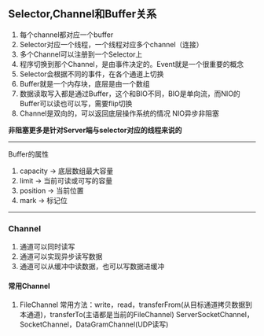 ## Selector,Channel和Buffer关系
1. 每个channel都对应一个buffer
2. Selector对应一个线程，一个线程对应多个channel（连接）
3. 多个Channel可以注册到一个Selector上
4. 程序切换到那个Channel，是由事件决定的。Event就是一个很重要的概念
5. Selector会根据不同的事件，在各个通道上切换
6. Buffer就是一个内存块，底层是由一个数组
7. 数据读取写入都是通过Buffer，这个和BIO不同，BIO是单向流，而NIO的Buffer可以读也可以写，需要flip切换
8. Channel是双向的，可以返回底层操作系统的情况
NIO异步非阻塞

**非阻塞更多是针对Server端与selector对应的线程来说的** 

---
Buffer的属性
1. capacity -> 底层数组最大容量
2. limit -> 当前可读或可写的容量
3. position -> 当前位置
4. mark -> 标记位
---
### Channel
1. 通道可以同时读写
2. 通道可以实现异步读写数据
3. 通道可以从缓冲中读数据，也可以写数据进缓冲
#### 常用Channel
1. FileChannel
常用方法：write，read，transferFrom(从目标通道拷贝数据到本通道)，transferTo(主语都是当前的FileChannel)
ServerSocketChannel，SocketChannel，DataGramChannel(UDP读写)
